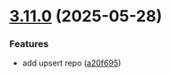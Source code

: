 # [3.11.0](https://github.com/TogetherCrew/mongo-lib/compare/v3.10.0...v3.11.0) (2025-05-28)


### Features

* add upsert repo ([a20f695](https://github.com/TogetherCrew/mongo-lib/commit/a20f695d91b8e70a4e86fe60074e6936c68a4f15))
